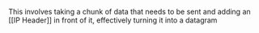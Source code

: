 This involves taking a chunk of data that needs to be sent and adding an [[IP Header]] in front of it, effectively turning it into a datagram
